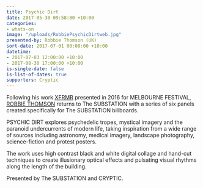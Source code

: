 ```yaml
---
title: Psychic Dirt
date: 2017-05-30 09:58:00 +10:00
categories:
- whats-on
image: "/uploads/RobbiePsychicDirtweb.jpg"
presented-by: Robbie Thomson (UK)
sort-date: 2017-07-01 00:00:00 +10:00
datetime:
- 2017-07-03 12:00:00 +10:00
- 2017-08-30 17:00:00 +10:00
is-single-date: false
is-list-of-dates: true
supporters: Cryptic
---
```


Following his work [XFRMR](https://thesubstation.org.au/archive/xfrmr-mess-live/) presented in 2016 for MELBOURNE FESTIVAL, [ROBBIE THOMSON](http://www.robbiethomson.co.uk/) returns to The SUBSTATION with a series of six panels created specifically for The SUBSTATION billboards. 

PSYCHIC DIRT explores psychedelic tropes, mystical imagery and the paranoid undercurrents of modern life, taking inspiration from a wide range of sources including astronomy, medical imagery, landscape photography, science-fiction and protest posters. 

The work uses high contrast black and white digital collage and hand-cut techniques to create illusionary optical effects and pulsating visual rhythms along the length of the building.

Presented by The SUBSTATION and CRYPTIC.
